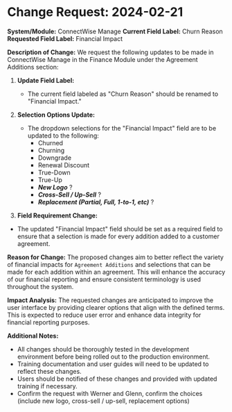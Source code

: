 # Change Request: 2024-02-21

**System/Module:** ConnectWise Manage 
**Current Field Label:** Churn Reason 
**Requested Field Label:** Financial Impact

**Description of Change:** We request the following updates to be made in ConnectWise Manage in the Finance Module under the Agreement Additions section:

1. **Update Field Label:**
    - The current field labeled as "Churn Reason" should be renamed to "Financial Impact."

2. **Selection Options Update:**
    - The dropdown selections for the "Financial Impact" field are to be updated to the following:
        - Churned
        - Churning
        - Downgrade
        - Renewal Discount
        - True-Down
        - True-Up
        - ***New Logo*** ?
        - ***Cross-Sell / Up-Sell*** ?
        - ***Replacement (Partial, Full, 1-to-1, etc)*** ?

3. **Field Requirement Change:**
- The updated "Financial Impact" field should be set as a required field to ensure that a selection is made for every addition added to a customer agreement.

**Reason for Change:** The proposed changes aim to better reflect the variety of financial impacts for `Agreement Additions` and selections that can be made for each addition within an agreement. This will enhance the accuracy of our financial reporting and ensure consistent terminology is used throughout the system.

**Impact Analysis:** The requested changes are anticipated to improve the user interface by providing clearer options that align with the defined terms. This is expected to reduce user error and enhance data integrity for financial reporting purposes.

**Additional Notes:**

- All changes should be thoroughly tested in the development environment before being rolled out to the production environment.
- Training documentation and user guides will need to be updated to reflect these changes.
- Users should be notified of these changes and provided with updated training if necessary.
- Confirm the request with Werner and Glenn, confirm the choices (include new logo, cross-sell / up-sell, replacement options)


